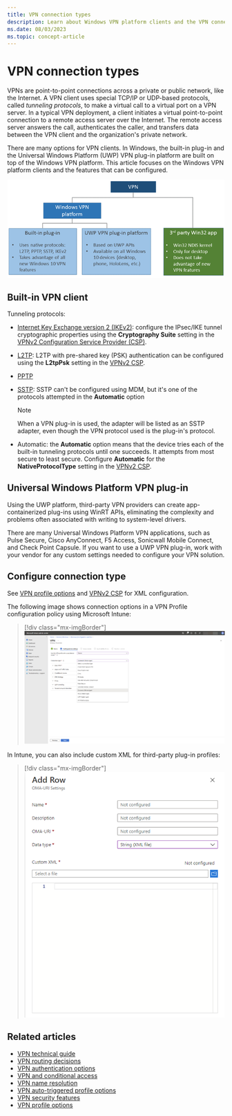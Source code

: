 ```yaml
---
title: VPN connection types
description: Learn about Windows VPN platform clients and the VPN connection-type features that can be configured.
ms.date: 08/03/2023
ms.topic: concept-article
---
```


# VPN connection types

VPNs are point-to-point connections across a private or public network, like the Internet. A VPN client uses special TCP/IP or UDP-based protocols, called *tunneling protocols*, to make a virtual call to a virtual port on a VPN server. In a typical VPN deployment, a client initiates a virtual point-to-point connection to a remote access server over the Internet. The remote access server answers the call, authenticates the caller, and transfers data between the VPN client and the organization's private network.

There are many options for VPN clients. In Windows, the built-in plug-in and the Universal Windows Platform (UWP) VPN plug-in platform are built on top of the Windows VPN platform. This article focuses on the Windows VPN platform clients and the features that can be configured.

![VPN connection types.](images/vpn-connection.png)

## Built-in VPN client

Tunneling protocols:

- [Internet Key Exchange version 2 (IKEv2)](/previous-versions/windows/it-pro/windows-server-2008-R2-and-2008/ff687731(v=ws.10)): configure the IPsec/IKE tunnel cryptographic properties using the **Cryptography Suite** setting in the [VPNv2 Configuration Service Provider (CSP)](/windows/client-management/mdm/vpnv2-csp).
- [L2TP](/previous-versions/windows/it-pro/windows-server-2008-R2-and-2008/ff687761(v=ws.10)): L2TP with pre-shared key (PSK) authentication can be configured using the **L2tpPsk** setting in the [VPNv2 CSP](/windows/client-management/mdm/vpnv2-csp).
- [PPTP](/previous-versions/windows/it-pro/windows-server-2008-R2-and-2008/ff687676(v=ws.10))
- [SSTP](/previous-versions/windows/it-pro/windows-server-2008-R2-and-2008/ff687819(v=ws.10)): SSTP can't be configured using MDM, but it's one of the protocols attempted in the **Automatic** option
    > [!NOTE]
    > When a VPN plug-in is used, the adapter will be listed as an SSTP adapter, even though the VPN protocol used is the plug-in's protocol.

- Automatic: the **Automatic** option means that the device tries each of the built-in tunneling protocols until one succeeds. It attempts from most secure to least secure. Configure **Automatic** for the **NativeProtocolType** setting in the [VPNv2 CSP](/windows/client-management/mdm/vpnv2-csp).

## Universal Windows Platform VPN plug-in

Using the UWP platform, third-party VPN providers can create app-containerized plug-ins using WinRT APIs, eliminating the complexity and problems often associated with writing to system-level drivers.

There are many Universal Windows Platform VPN applications, such as Pulse Secure, Cisco AnyConnect, F5 Access, Sonicwall Mobile Connect, and Check Point Capsule. If you want to use a UWP VPN plug-in, work with your vendor for any custom settings needed to configure your VPN solution.

## Configure connection type

See [VPN profile options](vpn-profile-options.md) and [VPNv2 CSP](/windows/client-management/mdm/vpnv2-csp) for XML configuration.

The following image shows connection options in a VPN Profile configuration policy using Microsoft Intune:

> [!div class="mx-imgBorder"]
> ![Available connection types.](images/vpn-connection-intune.png)

In Intune, you can also include custom XML for third-party plug-in profiles:

> [!div class="mx-imgBorder"]
> ![Custom XML.](images/vpn-custom-xml-intune.png)

## Related articles

- [VPN technical guide](vpn-guide.md)
- [VPN routing decisions](vpn-routing.md)
- [VPN authentication options](vpn-authentication.md)
- [VPN and conditional access](vpn-conditional-access.md)
- [VPN name resolution](vpn-name-resolution.md)
- [VPN auto-triggered profile options](vpn-auto-trigger-profile.md)
- [VPN security features](vpn-security-features.md)
- [VPN profile options](vpn-profile-options.md)
